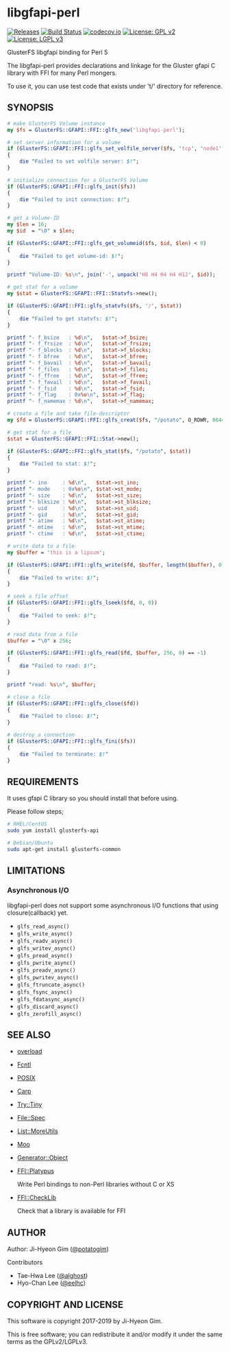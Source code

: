 # libgfapi-perl

[![Releases](https://img.shields.io/github/release/gluster/libgfapi-perl/all.svg?style=flat-square)](https://github.com/gluster/libgfapi-perl/releases)
[![Build Status](https://travis-ci.org/gluster/libgfapi-perl.svg?branch=master)](https://travis-ci.org/gluster/libgfapi-perl)
[![codecov.io](http://codecov.io/github/gluster/libgfapi-perl/coverage.svg?branch=master)](http://codecov.io/github/gluster/libgfapi-perl?branch=master)
[![License: GPL v2](https://img.shields.io/badge/License-GPL%20v2-blue.svg)](https://www.gnu.org/licenses/old-licenses/gpl-2.0.en.html)
[![License: LGPL v3](https://img.shields.io/badge/License-LGPL%20v3-blue.svg)](https://www.gnu.org/licenses/lgpl-3.0)

GlusterFS libgfapi binding for Perl 5

The libgfapi-perl provides declarations and linkage for the Gluster gfapi C library with FFI for many Perl mongers.

To use it, you can use test code that exists under 't/' directory for reference.

## SYNOPSIS

```perl
# make GlusterFS Volume instance
my $fs = GlusterFS::GFAPI::FFI::glfs_new('libgfapi-perl');

# set server information for a volume
if (GlusterFS::GFAPI::FFI::glfs_set_volfile_server($fs, 'tcp', 'node1', 24007))
{
    die "Failed to set volfile server: $!";
}

# initialize connection for a GlusterFS Volume
if (GlusterFS::GFAPI::FFI::glfs_init($fs))
{
    die "Failed to init connection: $!";
}

# get a Volume-ID
my $len = 16;
my $id  = "\0" x $len;

if (GlusterFS::GFAPI::FFI::glfs_get_volumeid($fs, $id, $len) < 0)
{
    die "Failed to get volume-id: $!";
}

printf "Volume-ID: %s\n", join('-', unpack('H8 H4 H4 H4 H12', $id));

# get stat for a volume
my $stat = GlusterFS::GFAPI::FFI::Statvfs->new();

if (GlusterFS::GFAPI::FFI::glfs_statvfs($fs, '/', $stat))
{
    die "Failed to get statvfs: $!";
}

printf "- f_bsize   : %d\n",   $stat->f_bsize;
printf "- f_frsize  : %d\n",   $stat->f_frsize;
printf "- f_blocks  : %d\n",   $stat->f_blocks;
printf "- f bfree   : %d\n",   $stat->f_bfree;
printf "- f_bavail  : %d\n",   $stat->f_bavail;
printf "- f_files   : %d\n",   $stat->f_files;
printf "- f_ffree   : %d\n",   $stat->f_ffree;
printf "- f_favail  : %d\n",   $stat->f_favail;
printf "- f_fsid    : %d\n",   $stat->f_fsid;
printf "- f_flag    : 0x%o\n", $stat->f_flag;
printf "- f_namemax : %d\n",   $stat->f_namemax;

# create a file and take file-descriptor
my $fd = GlusterFS::GFAPI::FFI::glfs_creat($fs, "/potato", O_RDWR, 0644);

# get stat for a file
$stat = GlusterFS::GFAPI::FFI::Stat->new();

if (GlusterFS::GFAPI::FFI::glfs_stat($fs, "/potato", $stat))
{
    die "Failed to stat: $!";
}

printf "- ino     : %d\n",   $stat->st_ino;
printf "- mode    : 0x%o\n", $stat->st_mode;
printf "- size    : %d\n",   $stat->st_size;
printf "- blksize : %d\n",   $stat->st_blksize;
printf "- uid     : %d\n",   $stat->st_uid;
printf "- gid     : %d\n",   $stat->st_gid;
printf "- atime   : %d\n",   $stat->st_atime;
printf "- mtime   : %d\n",   $stat->st_mtime;
printf "- ctime   : %d\n",   $stat->st_ctime;

# write data to a file
my $buffer = 'this is a lipsum';

if (GlusterFS::GFAPI::FFI::glfs_write($fd, $buffer, length($buffer), 0) == -1)
{
    die "Failed to write: $!";
}

# seek a file offset
if (GlusterFS::GFAPI::FFI::glfs_lseek($fd, 0, 0))
{
    die "Failed to seek: $!";
}

# read data from a file
$buffer = "\0" x 256;

if (GlusterFS::GFAPI::FFI::glfs_read($fd, $buffer, 256, 0) == -1)
{
    die "Failed to read: $!";
}

printf "read: %s\n", $buffer;

# close a file
if (GlusterFS::GFAPI::FFI::glfs_close($fd))
{
    die "Failed to close: $!";
}

# destroy a connection
if (GlusterFS::GFAPI::FFI::glfs_fini($fs))
{
    die "Failed to terminate: $!"
}
```

## REQUIREMENTS

It uses gfapi C library so you should install that before using.

Please follow steps;

```sh
# RHEL/CentOS
sudo yum install glusterfs-api

# Debian/Ubuntu
sudo apt-get install glusterfs-common
```

## LIMITATIONS

### Asynchronous I/O

libgfapi-perl does not support some asynchronous I/O functions that using closure(callback) yet.

* ```glfs_read_async()```
* ```glfs_write_async()```
* ```glfs_readv_async()```
* ```glfs_writev_async()```
* ```glfs_pread_async()```
* ```glfs_pwrite_async()```
* ```glfs_preadv_async()```
* ```glfs_pwritev_async()```
* ```glfs_ftruncate_async()```
* ```glfs_fsync_async()```
* ```glfs_fdatasync_async()```
* ```glfs_discard_async()```
* ```glfs_zerofill_async()```

## SEE ALSO

- [overload](https://metacpan.org/pod/overload)



- [Fcntl](https://metacpan.org/pod/Fcntl)



- [POSIX](https://metacpan.org/pod/POSIX)



- [Carp](https://metacpan.org/pod/Carp)



- [Try::Tiny](https://metacpan.org/pod/Try::Tiny)



- [File::Spec](https://metacpan.org/pod/File::Spec)



- [List::MoreUtils](https://metacpan.org/pod/List::MoreUtils)



- [Moo](https://metacpan.org/pod/Moo)



- [Generator::Object](https://metacpan.org/pod/Generator::Object)



- [FFI::Platypus](https://metacpan.org/pod/FFI:Platypus)

    Write Perl bindings to non-Perl libraries without C or XS

- [FFI::CheckLib](https://metacpan.org/pod/FFI::CheckLib)

    Check that a library is available for FFI

## AUTHOR

Author: Ji-Hyeon Gim ([@potatogim](https://github.com/potatogim))

Contributors

- Tae-Hwa Lee ([@alghost](https://github.com/alghost))
- Hyo-Chan Lee ([@eelhc](https://github.com/eelhc))

## COPYRIGHT AND LICENSE

This software is copyright 2017-2019 by Ji-Hyeon Gim.

This is free software; you can redistribute it and/or modify it under the same terms as the GPLv2/LGPLv3.

